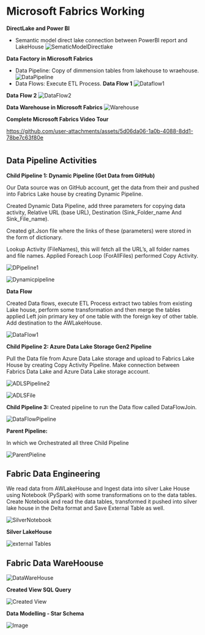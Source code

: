 # Microsoft Fabrics Working

**DirectLake and Power BI**
- Semantic model direct lake connection between PowerBI report and LakeHouse
![SematicModelDirectlake](https://github.com/user-attachments/assets/e56093f3-5ae3-43f5-97ab-a12553e42670)
  
**Data Factory in Microsoft Fabrics**
- Data Pipeline: Copy of dimmension tables from lakehouse to wraehouse.
![DataPipeline](https://github.com/user-attachments/assets/22ce23b6-5732-4569-8df8-d071eb4c67d6)
- Data Flows: Execute ETL Process.
**Data Flow 1**
  ![Dataflow1](https://github.com/user-attachments/assets/356f4d1f-b2ba-4a64-a075-b1604ea6cf16)

**Data Flow 2**
![DataFlow2](https://github.com/user-attachments/assets/ae62d351-6193-45d7-9b79-32900d91335b)

**Data Warehouse in Microsoft Fabrics**
![Warehouse](https://github.com/user-attachments/assets/1ffc9516-0ca1-4f06-9e57-5f014b02a8ea)

**Complete Microsoft Fabrics Video Tour**

https://github.com/user-attachments/assets/5d06da06-1a0b-4088-8dd1-78be7c63f80e
#

## Data Pipeline Activities

**Child Pipeline 1: Dynamic Pipeline (Get Data from GitHub)**

Our Data source was on GitHub account, get the data from their and pushed into Fabrics Lake house by creating Dynamic Pipeline. 

Created Dynamic Data Pipeline, add three parameters for copying data activity, Relative URL (base URL), Destination (Sink_Folder_name And Sink_File_name).

Created git.Json file where the links of these (parameters) were stored in the form of dictionary.

Lookup Activity (FileNames), this will fetch all the URL’s, all folder names and file names. Applied Foreach Loop (ForAllFiles) performed Copy Activity.

![DPipeline1](https://github.com/user-attachments/assets/ee683d47-2ff0-4d4a-bcf3-f111a3b5f6a9)

![Dynamicpipeline](https://github.com/user-attachments/assets/e4a677ff-9705-4638-8ec2-b5252bdc8e07)

**Data Flow**

Created Data flows, execute ETL Process extract two tables from existing Lake house, perform some transformation and then merge the tables applied Left join primary key of one table with the foreign key of other table. Add destination to the AWLakeHouse.

![DataFlow1](https://github.com/user-attachments/assets/f99c7790-d02b-48fb-8e01-749a6f77eb0d)

**Child Pipeline 2: Azure Data Lake Storage Gen2 Pipeline**

Pull the Data file from Azure Data Lake storage and upload to Fabrics Lake House by creating Copy Activity Pipeline. Make connection between Fabrics Data Lake and Azure Data Lake storage account.

![ADLSPipeline2](https://github.com/user-attachments/assets/11fcaf5f-2622-4be0-a221-e96233e0ce98)

![ADLSFile](https://github.com/user-attachments/assets/eb2d0fa0-2592-4ea2-a321-90fd96be4707)

**Child Pipeline 3:** Created pipeline to run the Data flow called DataFlowJoin.

![DataFlowPipeline](https://github.com/user-attachments/assets/5a489fe7-0914-4540-9414-393e8b526134)

**Parent Pipeline:**

In which we Orchestrated all three Child Pipeline

![ParentPieline](https://github.com/user-attachments/assets/645d7b69-e963-4269-a7b4-f994f717979a)

## Fabric Data Engineering

We read data from AWLakeHouse and Ingest data into silver Lake House using Notebook (PySpark) with some transformations on to the data tables. Create Notebook and read the data tables, transformed it pushed into silver lake house in the Delta format and Save External Table as well.

![SilverNotebook](https://github.com/user-attachments/assets/da48d21c-537b-46d4-bd41-3cad4aee0120)

**Silver LakeHouse**

![external Tables](https://github.com/user-attachments/assets/a3727ffe-f91a-4e3e-9fa4-ce356fff332a)

## Fabric Data WareHoouse

![DataWareHouse](https://github.com/user-attachments/assets/e8211f46-dbcd-473e-8389-efd8fb1e9f4c)

**Created View SQL Query**

![Created View](https://github.com/user-attachments/assets/fae95c7e-2aa6-4924-8fc6-fc53970e62e7)

**Data Modelling - Star Schema**

![Image](https://github.com/user-attachments/assets/b57a50ed-cfde-47b2-bc67-f976fb1985c2)



